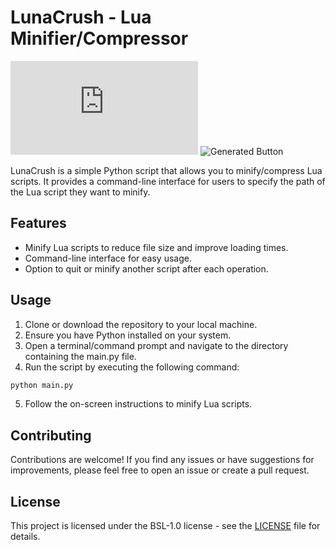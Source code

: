 # LunaCrush - Lua Minifier/Compressor
[![Builder package.json size](https://badges.herokuapp.com/size/github/FormidableLabs/builder/master/package.json)](https://github.com/Westagger/LuaCrush)
![Generated Button](https://raw.githubusercontent.com/shadowmoose/GHA-LoC-Badge/image-data/badge.svg)

LunaCrush is a simple Python script that allows you to minify/compress Lua scripts. It provides a command-line interface for users to specify the path of the Lua script they want to minify.

## Features

- Minify Lua scripts to reduce file size and improve loading times.
- Command-line interface for easy usage.
- Option to quit or minify another script after each operation.

## Usage

1. Clone or download the repository to your local machine.
2. Ensure you have Python installed on your system.
3. Open a terminal/command prompt and navigate to the directory containing the main.py file.
4. Run the script by executing the following command:

```bash
python main.py
```

5. Follow the on-screen instructions to minify Lua scripts.

## Contributing

Contributions are welcome! If you find any issues or have suggestions for improvements, please feel free to open an issue or create a pull request.

## License

This project is licensed under the BSL-1.0 license - see the [LICENSE](LICENSE) file for details.